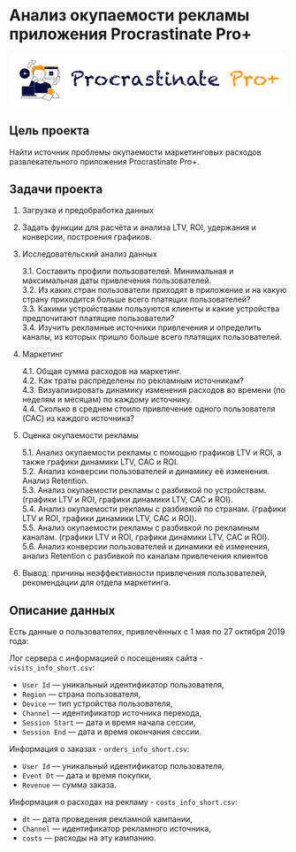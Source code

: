 # Анализ окупаемости рекламы приложения Procrastinate Pro+

![logo1.jpg](https://github.com/mangusta-n/miniprojects/blob/main/logo1.jpg?raw=true)


## Цель проекта 
Найти источник проблемы окупаемости маркетинговых расходов развлекательного приложения Procrastinate Pro+.
  
## Задачи проекта


1. Загрузка и предобработка данных
  
  
2. Задать функции для расчёта и анализа LTV, ROI, удержания и конверсии, построения графиков. 
  
  
3. Исследовательский анализ данных  

    3.1. Составить профили пользователей. Минимальная и максимальная даты привлечения пользователей.  
    3.2. Из каких стран пользователи приходят в приложение и на какую страну приходится больше всего платящих пользователей?  
    3.3. Какими устройствами пользуются клиенты и какие устройства предпочитают платящие пользователи?   
    3.4. Изучить рекламные источники привлечения и определить каналы, из которых пришло больше всего платящих пользователей.  
      
      
4. Маркетинг

    4.1. Общая сумма расходов на маркетинг.  
    4.2. Как траты распределены по рекламным источникам?  
    4.3. Визуализировать динамику изменения расходов во времени (по неделям и месяцам) по каждому источнику.  
    4.4. Сколько в среднем стоило привлечение одного пользователя (CAC) из каждого источника?  
    

5. Оценка окупаемости рекламы
    
    5.1. Анализ окупаемости рекламы c помощью графиков LTV и ROI, а также графики динамики LTV, CAC и ROI.  
    5.2. Анализ конверсии пользователей и динамику её изменения. Анализ Retention.  
    5.3. Анализ окупаемости рекламы с разбивкой по устройствам. (графики LTV и ROI, графики динамики LTV, CAC и ROI).  
    5.4. Анализ окупаемости рекламы с разбивкой по странам. (графики LTV и ROI, графики динамики LTV, CAC и ROI).  
    5.5. Анализ окупаемости рекламы с разбивкой по рекламным каналам. (графики LTV и ROI, графики динамики LTV, CAC и ROI).   
    5.6. Анализ конверсии пользователей и динамики её изменения, анализ Retention с разбивкой по каналам привлечения клиентов


6. Вывод: причины неэффективности привлечения пользователей, рекомендации для отдела маркетинга.



## Описание данных 

Есть данные о пользователях, привлечённых с 1 мая по 27 октября 2019 года:

Лог сервера с информацией о посещениях сайта - `visits_info_short.csv`:
- `User Id` — уникальный идентификатор пользователя,
- `Region` — страна пользователя,
- `Device` — тип устройства пользователя,
- `Channel` — идентификатор источника перехода,
- `Session Start` — дата и время начала сессии,
- `Session End` — дата и время окончания сессии.


Информация о заказах - `orders_info_short.csv`:
- `User Id` — уникальный идентификатор пользователя,
- `Event Dt` — дата и время покупки,
- `Revenue` — сумма заказа.


Информация о расходах на рекламу - `costs_info_short.csv`:
- `dt` — дата проведения рекламной кампании,
- `Channel` — идентификатор рекламного источника,
- `costs` — расходы на эту кампанию.

